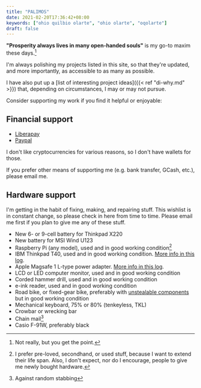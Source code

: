 ```yaml
---
title: "PALIMOS"
date: 2021-02-20T17:36:42+08:00
keywords: ["ohio quilbio olarte", "ohio olarte", "oqolarte"]
draft: false
---
```


**"Prosperity always lives in many open-handed souls"** is my go-to maxim these days.[^1]

I'm always polishing my projects listed in this site,
so that they're updated, and more importantly,
as accessible to as many as possible.

I have also put up a [list of interesting project ideas]({{< ref "di-why.md" >}}) that, depending on circumstances, I may or may not pursue.

Consider supporting my work if you find it helpful or enjoyable:

## Financial support
- [Liberapay](https://liberapay.com/oqo_frxbj/donate)
- [Paypal](https://paypal.me/oqolarte)

I don't like cryptocurrencies for various reasons, so I don't have wallets for those.

If you prefer other means of supporting me (e.g. bank transfer, GCash, etc.), please email me.

## Hardware support

I'm getting in the habit of fixing, making, and repairing stuff.
This wishlist is in constant change, so please check in here from time to time.
Please email me first if you plan to give me any of these stuff.

- New 6- or 9-cell battery for Thinkpad X220
- New battery for MSI Wind U123
- Raspberry Pi (any model), used and in good working condition[^used]
- IBM Thinkpad T40, used and in good working condition.
[More info in this log](/old-laptop#ibm-thinkpad-t40).
- Apple Magsafe 1 L-type power adapter.
[More info in this log](/old-laptop#apple-power-adapter).
- LCD or LED computer monitor, used and in good working condition
- Corded hammer drill, used and in good working condition
- e-ink reader, used and in good working condition
- Road bike, or fixed-gear bike, preferably with [unstealable components](https://youtu.be/VPmcge4yKxU) but in good working condition
- Mechanical keyboard, 75% or 80% (tenkeyless, TKL)
- Crowbar or wrecking bar
- Chain mail[^chain]
- Casio F-91W, preferably black


[^1]: Not really, but you get the point.
[^used]: I prefer pre-loved, secondhand, or used stuff,
because I want to extend their life span.
Also, I don't expect, nor do I encourage, people to give me newly bought hardware.
[^chain]: Against random stabbing
